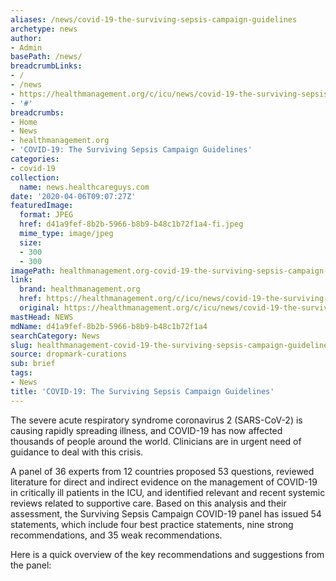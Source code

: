 ```yaml
---
aliases: /news/covid-19-the-surviving-sepsis-campaign-guidelines
archetype: news
author:
- Admin
basePath: /news/
breadcrumbLinks:
- /
- /news
- https://healthmanagement.org/c/icu/news/covid-19-the-surviving-sepsis-campaign-guidelines
- '#'
breadcrumbs:
- Home
- News
- healthmanagement.org
- 'COVID-19: The Surviving Sepsis Campaign Guidelines'
categories:
- covid-19
collection:
  name: news.healthcareguys.com
date: '2020-04-06T09:07:27Z'
featuredImage:
  format: JPEG
  href: d41a9fef-8b2b-5966-b8b9-b48c1b72f1a4-fi.jpeg
  mime_type: image/jpeg
  size:
  - 300
  - 300
imagePath: healthmanagement.org-covid-19-the-surviving-sepsis-campaign-guidelines
link:
  brand: healthmanagement.org
  href: https://healthmanagement.org/c/icu/news/covid-19-the-surviving-sepsis-campaign-guidelines
  original: https://healthmanagement.org/c/icu/news/covid-19-the-surviving-sepsis-campaign-guidelines
mastHead: NEWS
mdName: d41a9fef-8b2b-5966-b8b9-b48c1b72f1a4
searchCategory: News
slug: healthmanagement-covid-19-the-surviving-sepsis-campaign-guidelines
source: dropmark-curations
sub: brief
tags:
- News
title: 'COVID-19: The Surviving Sepsis Campaign Guidelines'
---
```


The severe acute respiratory syndrome coronavirus 2 (SARS-CoV-2) is causing rapidly spreading illness, and COVID-19 has now affected thousands of people around the world. Clinicians are in urgent need of guidance to deal with this crisis. 

A panel of 36 experts from 12 countries proposed 53 questions, reviewed literature for direct and indirect evidence on the management of COVID-19 in critically ill patients in the ICU, and identified relevant and recent systemic reviews related to supportive care. Based on this analysis and their assessment, the Surviving Sepsis Campaign COVID-19 panel has issued 54 statements, which include four best practice statements, nine strong recommendations, and 35 weak recommendations. 

Here is a quick overview of the key recommendations and suggestions from the panel:
